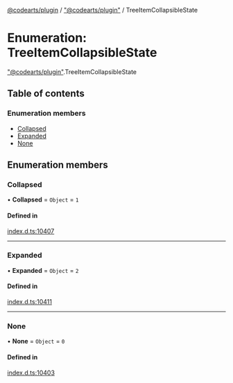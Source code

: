 [@codearts/plugin](../README.md) / ["@codearts/plugin"](../modules/_codearts_plugin_.md) / TreeItemCollapsibleState

# Enumeration: TreeItemCollapsibleState

["@codearts/plugin"](../modules/_codearts_plugin_.md).TreeItemCollapsibleState

## Table of contents

### Enumeration members

- [Collapsed](codearts_plugin_.TreeItemCollapsibleState.md#collapsed)
- [Expanded](codearts_plugin_.TreeItemCollapsibleState.md#expanded)
- [None](codearts_plugin_.TreeItemCollapsibleState.md#none)

## Enumeration members

### Collapsed

• **Collapsed** = `Object` = `1`

#### Defined in

[index.d.ts:10407](https://github.com/huaweicloud/cloudide-plugin-api/blob/a4193a8/index.d.ts#L10407)

___

### Expanded

• **Expanded** = `Object` = `2`

#### Defined in

[index.d.ts:10411](https://github.com/huaweicloud/cloudide-plugin-api/blob/a4193a8/index.d.ts#L10411)

___

### None

• **None** = `Object` = `0`

#### Defined in

[index.d.ts:10403](https://github.com/huaweicloud/cloudide-plugin-api/blob/a4193a8/index.d.ts#L10403)
